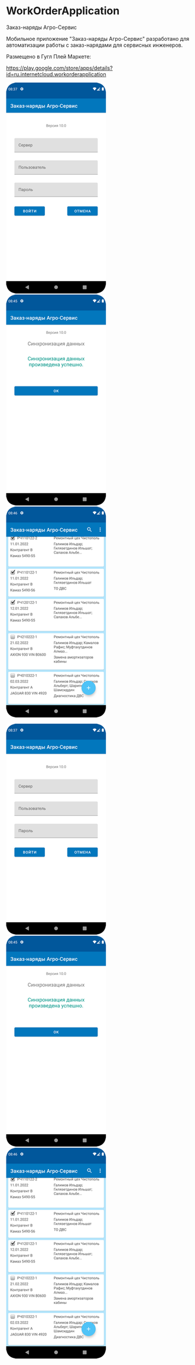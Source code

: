 # WorkOrderApplication

Заказ-наряды Агро-Сервис

Мобильное приложение "Заказ-наряды Агро-Сервис" разработано для автоматизации работы с заказ-нарядами для сервисных инженеров.

Размещено в Гугл Плей Маркете:

https://play.google.com/store/apps/details?id=ru.internetcloud.workorderapplication

![alt text](screenshots/Login.png "рис.1 Логин.") ![alt text](screenshots/Synchronisation.png "рис.2 Синхронизация данных.") ![alt text](screenshots/WorkOrderList.png "рис.3 Список заказ-нарядов.")

<kbd>
  <img src="/screenshots/Login.png"> 
</kbd>
&#160;&#160;&#160;
<kbd>
  <img src="/screenshots/Synchronisation.png"> 
</kbd>
&#160;&#160;&#160;
<kbd>
  <img src="/screenshots/WorkOrderList.png"> 
</kbd>
